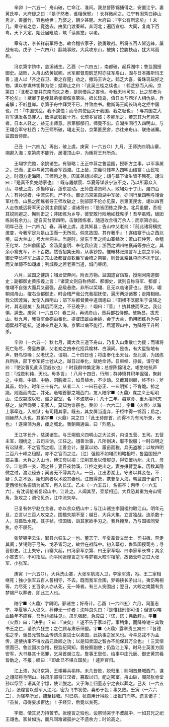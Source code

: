 <!-- { "loadSidebar": true } -->
　　辛卯（一六五一）舟山破，亡命江、淮间。我总督陈锦捕得之，安置江宁。妻黄氏卒，大府疑之曰：『是孑然者，谁相保邪』！长祥微闻之。江宁有闺秀曰钟山秀才，善墨竹，容色绝世；乃娶之，朝夕甚昵。大府曰：『李公有所恋矣』！未几，乘守者之怠，竟逸去。由吴门渡秦邮，奔河北；遍历宣府、大同，复南下百粤。天下大定，始迁居毗陵，筑「读易堂」以老。

　　章有功，李长祥前军将也。故会稽农家子，骁勇敢战。所将五百人皆选锋，屡战有功。戊子（一六四八）翻城事败，大兵攻东山，被擒；拉胁抉齿，犹大骂而死。

　　冯京第字跻中，慈溪诸生。乙酉（一六四五），南都破，起兵湖中；鲁监国授御史。战败，入舟山依黄斌卿。水军都督周鹤芝时亦驻军舟山，固与日本撒斯玛王善；遣人以「齐之存卫、秦之存楚」劝之，撒玛王许之。鹤芝大喜，备珠玑玩好之物，谋以参谋林钥舞为使；斌卿止之曰：『此吴三桂之续也』！鹤芝怒而入闽。京第曰：『北都之变并东南而失之者，是则借兵之害也。今我无地可失，比之前者为不伦矣』！斌卿于是使其弟孝卿偕京第往。抵长琦岛，值日本与西洋人相仇杀，兵甫解；不听登岸。京第于舟中拜哭不已，并致血书。撒斯玛王闻长琦岛之拒中国也，曰：『中国丧乱，我不遑恤；而令其使臣哭于我国，我之耻也』！与其国之大将军谋发各岛罪人，致洪武钱数十万。长琦多官妓；孝卿乐之，若忘其为乞师来者。日本人轻之，益无出师意。京第郁郁归，师竟不出。自湖州间行入四明山，与王翊合军守杜岙；为王师所破，翊走天台，京第匿民舍，亦往来舟山、联络诸寨。监国晋侍郎。

　　己丑（一六四九）再出，破上虞。庚寅（一六五○）九月，王师洗四明山寨，翊避入海；京第病不能行，居灌顶山中，为叛将王升所杀。

　　王翊字完勋，余姚诸生。有智略；王正中荐之鲁监国，授职方主事，以军事属之。已而，正中与黄宗羲合军西渡。江上破，宗羲引残卒入四明山结寨；山民攻之。时翊方走海隅，王师购之急，囚其弟翃以招之；翃与幕下诸生皆不屈死。翊泣曰：『是真不负完勋家也』！既与屠献宸、华夏等谋袭宁波不克，乃以所募众入山。寻破上虞，杀摄印官，浙东震动。王师由清贤岭入，败翊众于丁山，屠四百人；有孙说者，中流矢死，尸不仆。御史冯京第自湖中军破，亦间行至四明与翊合军杜岙。山民之团练者导王师攻破之；别部邵不伦亦见获，京第匿民舍。翊以四百人走依威远将军天台洞主俞国望；谓诸将曰：『是皆团练之罪也。北兵虽健，吾视其锐则避之、懈则击之；非团练为乡导，彼安敢行险地如枕席乎！吾卒虽残，破团练尚有余力』。遂自天台至四明，击散团练者，随道收合得万余人；而京第亦出。明年己丑（一六四九）春，再破上虞，走其知县；告山中父老曰：『前此诸将横扰激变，今我军足为是山卫而一无所扰。倘念故国，其许我乎』！遂结寨于山之西北境，曰大兰山；号大兰洞主。当是时，浙东千里之间山寨鳞次：萧山石仲芳、会稽王化龙、台州俞国望、金汤吴奎明、奉化袁应滮；浙西之湖州柏襄甫等亦应之。其余小寨支军，不下百数。然皆招集无赖，从事钞掠。惟翰林张煌言军上虞之平冈、御史李长祥军上虞之东山及都督章钦臣军会稽之南镇，则皆且耕且屯而不扰于民，而又单弱不如翊雄；列城畏之若老罴当道，城门昼闭。

　　六月，监国之健跳；翊发使奔问，附贡方物。监国遣官诣寨，授翊河南道御史；副都御史黄宗羲上言：『诸营文则自称侍郎、都御史，武则自称将军、都督；惟翊不自张大而兵又最强，品级悬绝，非所以奖翊、且无以临诸营也』。是秋，翊朝谒舟山，擢右佥都御史。时会稽严我公充我招抚使，遍历两浙诸寨；走降相继。我公因渡海，发使入四明山；部下左都督黄中道谓翊曰：『田横不烹郦生于说降之时，其志屈矣！及其后而烹之，不已晚乎』！翊曰：『善』！执其使而烹之。我公惧，遁去。庚寅（一六五○）春三月，再谒舟山，晋兵部右侍郎。破新昌，拔虎山。秋九月，我将军金砺由奉化、提督田雄由余姚，会于大兰，仍用团练兵为导；翊累战不能抗，遂帅亲兵避入海。京第以病不能行，居灌顶山中，为降将王升所杀。

　　辛卯（一六五一）秋七月，闻大兵三道下舟山，乃复入山集散亡为援；而诸将死亡殆尽，旁皇故寨，父老劝之由奉化招兵榆林、白溪间。是夜，有大星坠地有声，野鸟惊噪；父老忧之。诘期，二十四日也；将由奉化出天台。至北溪，为团练兵所执，部下参军蒋士铨从之。越日过奉化，赋绝命诗。日束帻、掠鬓，谓守者曰：『使汝曹见此汉官威仪也』！时我群帅集定海；总督陈锦讯之，翊坐地抗声曰：『成败利钝，天也。毋多言』！八月十四日，行刑；群帅愤其积年倔强，聚射之，中肩、中颊、中胁、洞胸者三，如贯植木，不少动。又截耳刲额，终不仆；斧其首，始仆。时年三十有六。从者二人：一曰石必正、一曰明知；不肯跪。掠之跪，则跪而向主，并死。悬翊首鄞之城西门，友人陆宇■〈火鼎〉谋之义士毛明山、江汉篡取以归，藏之密室，名「不波航中」；凡十二年。每寒食、重九招同志祭之，放声恸哭；虽家人，莫知为谁祭也。癸卯（一六六二），宇■〈火鼎〉以海上事牵连，入省狱；有司籍其家。既去，其女屏当遗弃，于柜中得一锦函；启之，则赫然人头也。其弟宇■〈火鼎〉哭之曰：『此王侍郎首，而得不为有司所录，天也』！遂束蒲为身，瘗之城北。我朝赐通谥，曰「烈愍」。

　　王江字长升，慈溪诸生。与王翊倡义四明山之大兰洞，内设五营、五司。五营主军，翊统之；五司主饷，江任之。翊善治事，凡所剖决，靡不悦服；一时四明之有讼狱者，不之官而之翊。江善会计，量富以劝、履亩而税，兵无盗粮；以故四明二百八十峰之租赋，亦不之官而之江。〔江〕强毅不如翊而知略相埒，鲁监国授户部主事。大兵之入山也，缚江母以招；江削其发以僧服见，得安置杭州。未几，母卒。江忽置一妾，昵之甚；妻日夜勃溪，江控之吏出之。妻亦攘臂登车，历数其隐微之过，渡江径去；闻者无不薄其为人。一日，江出游湖上，守者以其妾在，不疑；久之不返，始知向者以术脱其妻也。江既得逸，携萋复入海，朝监国于金门；定西侯张名振请为监军，再入长江。乙未（一六五五），名振卒；丙申（一六五六），有沈调伦者复起山中，江赴之。人闻其至，壶浆相迎。大兵恐其重为舟山犄角，急攻之；调伦见杀，江中流矢卒。

　　已复有休宁赵立言者，亦以余众栖山中；与江山诸生李国楹约取江山。明年元旦，立言以三百人攻克之，国楹失期不至；越日，大兵大集，立言独战，连杀数十人，马踬坠水死。其子祯，恨国楹，诣其家欲手刃之。我兵掩至，乃与国楹同受执，亦不屈死。

　　张梦锡字云生，鄞县六狂生之一也。董志宁、华夏辈皆文弱士，司书檄，奔走其间；梦锡则于弓矢、戈矛皆习之，故尝在战阵中。初入幕府，鲁监国授司务；寻晋御史。江上失守，山寨大起，曰冯家军京第、曰王家军翊、曰李家军长祥；其余小寨支军，不可指屈。而平冈张煌言之军与梦锡大皎军相望，故诸营呼之曰大张军、小张军。

　　庚寅（一六五○），大兵洗山寨，大张军航海入卫，李家军溃，冯、王二家相继死；独小张军五百人誓相守，不去。既而我军合围，梦锡挟长矛出斗，夷伤略相等，力尽死；五百余人亦从死，无一降者。有三人突围出；翌日，大皎之南麓有负梦锡尸以葬者，即此三人也。

　　陆宇■〈火鼎〉字周明，鄞诸生；好奇计。乙酉（一六四五）六月，同董志宁、华夏等六人倡义，荐绅无一许者；沈吟良久曰：『是惟钱刑部可语；但彼以喀血踰年不应客，吾当排闼往见』。肃乐强起，急应曰：『诺，诺；弗敢辞』。宇■〈火鼎〉曰：『决乎』？曰：『决矣』！遂不告于家以行。事稍集，而降绅谢三宾致书王之仁，请杀六狂生；之仁顾与肃乐缔盟。宇■〈火鼎〉露章责三宾曰：『昔德佑之季，谢昌元赞赵孟传诱杀袁进士以卖国，此执事之家风也。今幸总戎不为孟传，遂使执事不得收昌元效顺之功；以是知卖国之智亦不能保其万全也』！三宾惭愤而已。鲁监国次会稽，授监纪同知，晋按察副使；仍监江上军。时马士英匿方国安军，大书暴其十恶罪，乞枭首谢江左。詹事王思任、给事中庄元辰、御史黄宗羲皆助之，不报；叹曰：『即此已不堪立国矣』！遽弃官归。

　　江上溃，为冯京第、王翊募兵榆林。未几皆败，脱归里；则翊首悬城西门，谋之翊部将毛明山、钱肃乐部将江汉者，篡取以归，祀之密室。舟山破，阁部张肯堂孙以俘至；语其弟宇燝，使计脱之。又于海上归董志宁之丧以葬之。己亥（一六五九），张煌言以孤军入江北，密为飞书发使，喜形于色；事又败。壬寅（一六六二），为降卒所发，捕至钱塘。时已病，犹自用计得脱；出狱门而卒。遗言诸子：『虽贫，毋得妄求宦达』！子经异，后竟以贫死。

　　宇燝，偕其兄力持苦节。张煌言之殁也，设祭恸哭于不波航中，一如其兄之祀王翊也。家贫如洗，而凡同难诸孤护之不遗余力；时论高之。

